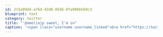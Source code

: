 ```yaml
---
id: 215e99d4-a76d-42d8-85db-0fa996b569c3
blueprint: text
category: twitter
title: "'@ameliajp sweet, I'm in"
caption: '<span class="username username_linked">@<a href="https://twitter.com/ameliajp" title="Amelia Pothoven">ameliajp</a></span> sweet, I''m in'
---
```

